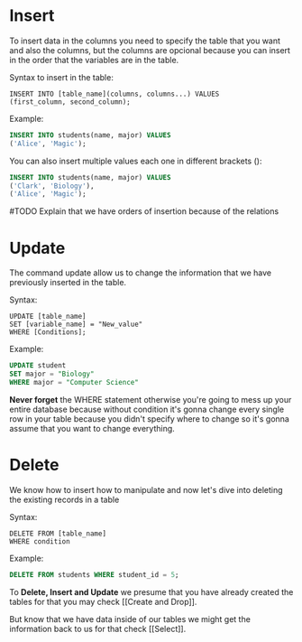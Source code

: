 
# Insert

To insert data in the columns you need to specify the table that you want and also the columns, but the columns are opcional because you can insert in the order that the variables are in the table.

Syntax to insert in the table:
```
INSERT INTO [table_name](columns, columns...) VALUES
(first_column, second_column);
```

Example:

```SQL
INSERT INTO students(name, major) VALUES
('Alice', 'Magic');
```

You can also insert multiple values each one in different brackets ():

```SQL
INSERT INTO students(name, major) VALUES
('Clark', 'Biology'),
('Alice', 'Magic');
```

#TODO
Explain that we have orders of insertion because of the relations

# Update

The command update allow us to change the information that we have previously inserted in the table.

Syntax:

```
UPDATE [table_name] 
SET [variable_name] = "New_value"
WHERE [Conditions];
```

Example:

```SQL
UPDATE student
SET major = "Biology"
WHERE major = "Computer Science" 

```

**Never forget** the WHERE statement otherwise you're going to mess up your entire database because without condition it's gonna change every single row in your table because you didn't specify where to change so it's gonna assume that you want to change everything.

# Delete

We know how to insert how to manipulate and now let's dive into deleting the existing records in a table

Syntax:

```
DELETE FROM [table_name]
WHERE condition
```

Example:

```SQL
DELETE FROM students WHERE student_id = 5;
```

To **Delete, Insert and Update** we presume that you have already created the tables for that you may check [[Create and Drop]].

But know that we have data inside of our tables we might get the information back to us for that check [[Select]].
